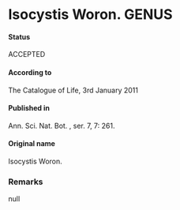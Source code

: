 # Isocystis Woron. GENUS

#### Status
ACCEPTED

#### According to
The Catalogue of Life, 3rd January 2011

#### Published in
Ann. Sci. Nat. Bot. , ser. 7, 7: 261.

#### Original name
Isocystis Woron.

### Remarks
null
